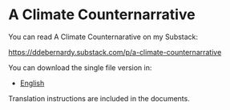 # A Climate Counternarrative

You can read A Climate Counternarative on my Substack:

<https://ddebernardy.substack.com/p/a-climate-counternarrative>

You can download the single file version in:

- [English](./en)

Translation instructions are included in the documents.
